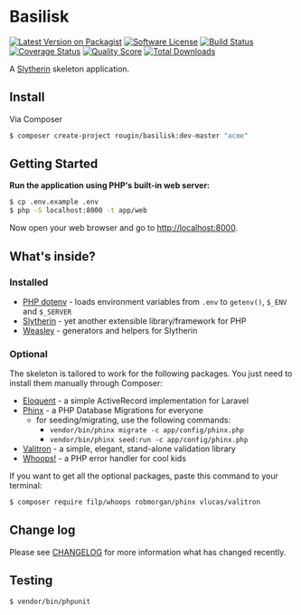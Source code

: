 # Basilisk

[![Latest Version on Packagist][ico-version]][link-packagist]
[![Software License][ico-license]](LICENSE.md)
[![Build Status][ico-travis]][link-travis]
[![Coverage Status][ico-scrutinizer]][link-scrutinizer]
[![Quality Score][ico-code-quality]][link-code-quality]
[![Total Downloads][ico-downloads]][link-downloads]

A [Slytherin](https://github.com/rougin/slytherin) skeleton application.

## Install

Via Composer

``` bash
$ composer create-project rougin/basilisk:dev-master "acme"
```

## Getting Started

**Run the application using PHP's built-in web server:**

``` bash
$ cp .env.example .env
$ php -S localhost:8000 -t app/web
```

Now open your web browser and go to [http://localhost:8000](http://localhost:8000).

## What's inside?

### Installed

* [PHP dotenv](https://github.com/vlucas/phpdotenv) - loads environment variables from `.env` to `getenv()`, `$_ENV` and `$_SERVER`
* [Slytherin](https://github.com/rougin/slytherin) - yet another extensible library/framework for PHP
* [Weasley](https://github.com/rougin/weasley) - generators and helpers for Slytherin

### Optional

The skeleton is tailored to work for the following packages. You just need to install them manually through Composer:

* [Eloquent](https://laravel.com/docs/5.5/eloquent) - a simple ActiveRecord implementation for Laravel
* [Phinx](https://phinx.org/) - a PHP Database Migrations for everyone
	* for seeding/migrating, use the following commands:
		* `vendor/bin/phinx migrate -c app/config/phinx.php`
		* `vendor/bin/phinx seed:run -c app/config/phinx.php`
* [Valitron](http://vancelucas.com/blog/valitron-the-simple-validation-library-that-doesnt-suck) - a simple, elegant, stand-alone validation library
* [Whoops!](https://filp.github.io/whoops) - a PHP error handler for cool kids

If you want to get all the optional packages, paste this command to your terminal:

``` bash
$ composer require filp/whoops robmorgan/phinx vlucas/valitron
```

## Change log

Please see [CHANGELOG](CHANGELOG.md) for more information what has changed recently.

## Testing

``` bash
$ vendor/bin/phpunit
```

[ico-version]: https://img.shields.io/packagist/v/rougin/basilisk.svg?style=flat-square
[ico-license]: https://img.shields.io/badge/license-MIT-brightgreen.svg?style=flat-square
[ico-travis]: https://img.shields.io/travis/rougin/basilisk/master.svg?style=flat-square
[ico-scrutinizer]: https://img.shields.io/scrutinizer/coverage/g/rougin/basilisk.svg?style=flat-square
[ico-code-quality]: https://img.shields.io/scrutinizer/g/rougin/basilisk.svg?style=flat-square
[ico-downloads]: https://img.shields.io/packagist/dt/rougin/basilisk.svg?style=flat-square

[link-packagist]: https://packagist.org/packages/rougin/basilisk
[link-travis]: https://travis-ci.org/rougin/basilisk
[link-scrutinizer]: https://scrutinizer-ci.com/g/rougin/basilisk/code-structure
[link-code-quality]: https://scrutinizer-ci.com/g/rougin/basilisk
[link-downloads]: https://packagist.org/packages/rougin/basilisk
[link-author]: https://github.com/rougin
[link-contributors]: ../../contributors
